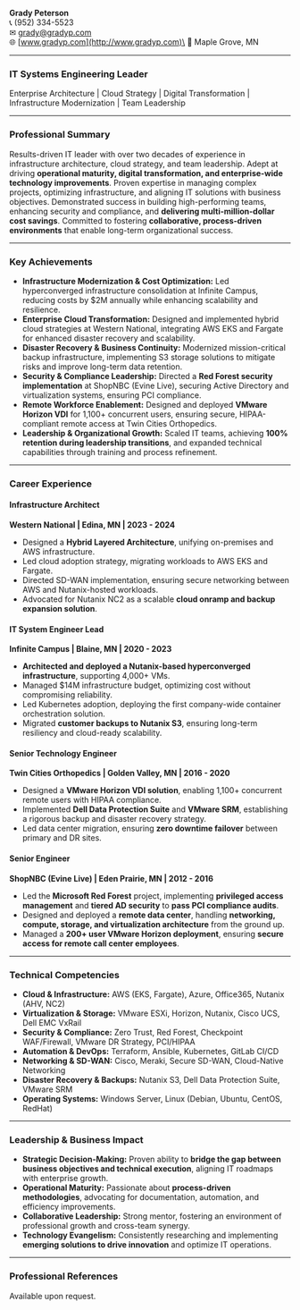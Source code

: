 **Grady Peterson**\
📞 (952) 334-5523\
✉ [grady@gradyp.com](mailto:grady@gradyp.com)\
🌐 [www.gradyp.com](http://www.gradyp.com)\
📍 Maple Grove, MN

---

### **IT Systems Engineering Leader**

Enterprise Architecture | Cloud Strategy | Digital Transformation | Infrastructure Modernization | Team Leadership

---

### **Professional Summary**

Results-driven IT leader with over two decades of experience in infrastructure architecture, cloud strategy, and team leadership. Adept at driving **operational maturity, digital transformation, and enterprise-wide technology improvements**. Proven expertise in managing complex projects, optimizing infrastructure, and aligning IT solutions with business objectives. Demonstrated success in building high-performing teams, enhancing security and compliance, and **delivering multi-million-dollar cost savings**. Committed to fostering **collaborative, process-driven environments** that enable long-term organizational success.

---

### **Key Achievements**

- **Infrastructure Modernization & Cost Optimization:** Led hyperconverged infrastructure consolidation at Infinite Campus, reducing costs by \$2M annually while enhancing scalability and resilience.
- **Enterprise Cloud Transformation:** Designed and implemented hybrid cloud strategies at Western National, integrating AWS EKS and Fargate for enhanced disaster recovery and scalability.
- **Disaster Recovery & Business Continuity:** Modernized mission-critical backup infrastructure, implementing S3 storage solutions to mitigate risks and improve long-term data retention.
- **Security & Compliance Leadership:** Directed a **Red Forest security implementation** at ShopNBC (Evine Live), securing Active Directory and virtualization systems, ensuring PCI compliance.
- **Remote Workforce Enablement:** Designed and deployed **VMware Horizon VDI** for 1,100+ concurrent users, ensuring secure, HIPAA-compliant remote access at Twin Cities Orthopedics.
- **Leadership & Organizational Growth:** Scaled IT teams, achieving **100% retention during leadership transitions**, and expanded technical capabilities through training and process refinement.

---

### **Career Experience**

#### **Infrastructure Architect**

**Western National | Edina, MN | 2023 - 2024**

- Designed a **Hybrid Layered Architecture**, unifying on-premises and AWS infrastructure.
- Led cloud adoption strategy, migrating workloads to AWS EKS and Fargate.
- Directed SD-WAN implementation, ensuring secure networking between AWS and Nutanix-hosted workloads.
- Advocated for Nutanix NC2 as a scalable **cloud onramp and backup expansion solution**.

#### **IT System Engineer Lead**

**Infinite Campus | Blaine, MN | 2020 - 2023**

- **Architected and deployed a Nutanix-based hyperconverged infrastructure**, supporting 4,000+ VMs.
- Managed \$14M infrastructure budget, optimizing cost without compromising reliability.
- Led Kubernetes adoption, deploying the first company-wide container orchestration solution.
- Migrated **customer backups to Nutanix S3**, ensuring long-term resiliency and cloud-ready scalability.

#### **Senior Technology Engineer**

**Twin Cities Orthopedics | Golden Valley, MN | 2016 - 2020**

- Designed a **VMware Horizon VDI solution**, enabling 1,100+ concurrent remote users with HIPAA compliance.
- Implemented **Dell Data Protection Suite** and **VMware SRM**, establishing a rigorous backup and disaster recovery strategy.
- Led data center migration, ensuring **zero downtime failover** between primary and DR sites.

#### **Senior Engineer**

**ShopNBC (Evine Live) | Eden Prairie, MN | 2012 - 2016**

- Led the **Microsoft Red Forest** project, implementing **privileged access management** and **tiered AD security** to **pass PCI compliance audits**.
- Designed and deployed a **remote data center**, handling **networking, compute, storage, and virtualization architecture** from the ground up.
- Managed a **200+ user VMware Horizon deployment**, ensuring **secure access for remote call center employees**.

---

### **Technical Competencies**

- **Cloud & Infrastructure:** AWS (EKS, Fargate), Azure, Office365, Nutanix (AHV, NC2)
- **Virtualization & Storage:** VMware ESXi, Horizon, Nutanix, Cisco UCS, Dell EMC VxRail
- **Security & Compliance:** Zero Trust, Red Forest, Checkpoint WAF/Firewall, VMware DR Strategy, PCI/HIPAA
- **Automation & DevOps:** Terraform, Ansible, Kubernetes, GitLab CI/CD
- **Networking & SD-WAN:** Cisco, Meraki, Secure SD-WAN, Cloud-Native Networking
- **Disaster Recovery & Backups:** Nutanix S3, Dell Data Protection Suite, VMware SRM
- **Operating Systems:** Windows Server, Linux (Debian, Ubuntu, CentOS, RedHat)

---

### **Leadership & Business Impact**

- **Strategic Decision-Making:** Proven ability to **bridge the gap between business objectives and technical execution**, aligning IT roadmaps with enterprise growth.
- **Operational Maturity:** Passionate about **process-driven methodologies**, advocating for documentation, automation, and efficiency improvements.
- **Collaborative Leadership:** Strong mentor, fostering an environment of professional growth and cross-team synergy.
- **Technology Evangelism:** Consistently researching and implementing **emerging solutions to drive innovation** and optimize IT operations.

---

### **Professional References**

Available upon request.

